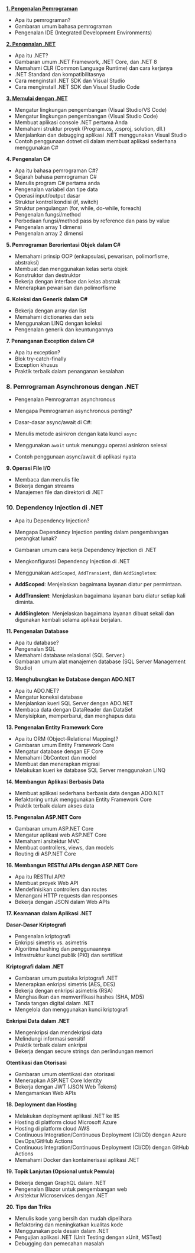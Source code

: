 **[1. Pengenalan Pemrograman](./2-Pengenalan-Pemrograman/index.md)**

-   Apa itu pemrograman?
-   Gambaran umum bahasa pemrograman
-   Pengenalan IDE (Integrated Development Environments)

**[2. Pengenalan .NET](./3-Pengenalan-Dotnet/index.md)**

-   Apa itu .NET?
-   Gambaran umum .NET Framework, .NET Core, dan .NET 8
-   Memahami CLR (Common Language Runtime) dan cara kerjanya
-   .NET Standard dan kompatibilitasnya
-   Cara menginstall .NET SDK dan Visual Studio
-   Cara menginstall .NET SDK dan Visual Studio Code

**[3. Memulai dengan .NET](./4-Memulai-Dengan-Dotnet/index.md)**

-   Mengatur lingkungan pengembangan (Visual Studio/VS Code)
-   Mengatur lingkungan pengembangan (Visual Studio Code)
-   Membuat aplikasi console .NET pertama Anda
-   Memahami struktur proyek (Program.cs, .csproj, solution, dll.)
-   Menjalankan dan debugging aplikasi .NET menggunakan Visual Studio
-   Contoh penggunaan dotnet cli dalam membuat aplikasi sederhana menggunakan C#

**4. Pengenalan C#**

-	Apa itu bahasa pemrograman C#?
-	Sejarah bahasa pemrograman C#
-	Menulis program C# pertama anda
-	Pengenalan variabel dan tipe data
-	Operasi input/output dasar
-	Struktur kontrol kondisi (if, switch)
-	Struktur pengulangan (for, while, do-while, foreach)
-	Pengenalan fungsi/method
-	Perbedaan fungsi/method pass by reference dan pass by value
-	Pengenalan array 1 dimensi
-	Pengenalan array 2 dimensi

**5. Pemrograman Berorientasi Objek dalam C#**

-   Memahami prinsip OOP (enkapsulasi, pewarisan, polimorfisme, abstraksi)
-   Membuat dan menggunakan kelas serta objek
-   Konstruktor dan destruktor
-   Bekerja dengan interface dan kelas abstrak
-   Menerapkan pewarisan dan polimorfisme

**6. Koleksi dan Generik dalam C#**

-   Bekerja dengan array dan list
-   Memahami dictionaries dan sets
-   Menggunakan LINQ dengan koleksi
-   Pengenalan generik dan keuntungannya

**7. Penanganan Exception dalam C#**

-   Apa itu exception?
-   Blok try-catch-finally
-   Exception khusus
-   Praktik terbaik dalam penanganan kesalahan

### 8\. Pemrograman Asynchronous dengan .NET

-   Pengenalan Pemrograman asynchronous
-   Mengapa Pemrograman asynchronous penting?
-   Dasar-dasar async/await di C#:

-   Menulis metode asinkron dengan kata kunci `async`
-   Menggunakan `await` untuk menunggu operasi asinkron selesai

-   Contoh penggunaan async/await di aplikasi nyata

**9. Operasi File I/O**

-   Membaca dan menulis file
-   Bekerja dengan streams
-   Manajemen file dan direktori di .NET

### 10\. Dependency Injection di .NET

-   Apa itu Dependency Injection?
-   Mengapa Dependency Injection penting dalam pengembangan perangkat lunak?
-   Gambaran umum cara kerja Dependency Injection di .NET
-   Mengkonfigurasi Dependency Injection di .NET
-   Menggunakan `AddScoped`, `AddTransient`, dan `AddSingleton`:

-   **AddScoped**: Menjelaskan bagaimana layanan diatur per permintaan.
-   **AddTransient**: Menjelaskan bagaimana layanan baru diatur setiap kali diminta.
-   **AddSingleton**: Menjelaskan bagaimana layanan dibuat sekali dan digunakan kembali selama aplikasi berjalan.

**11. Pengenalan Database**

-   Apa itu database?
-   Pengenalan SQL
-   Memahami database relasional (SQL Server.)
-   Gambaran umum alat manajemen database (SQL Server Management Studio)

**12. Menghubungkan ke Database dengan ADO.NET**

-   Apa itu ADO.NET?
-   Mengatur koneksi database
-   Menjalankan kueri SQL Server dengan ADO.NET
-   Membaca data dengan DataReader dan DataSet
-   Menyisipkan, memperbarui, dan menghapus data

**13. Pengenalan Entity Framework Core**

-   Apa itu ORM (Object-Relational Mapping)?
-   Gambaran umum Entity Framework Core
-   Mengatur database dengan EF Core
-   Memahami DbContext dan model
-   Membuat dan menerapkan migrasi
-   Melakukan kueri ke database SQL Server menggunakan LINQ

**14. Membangun Aplikasi Berbasis Data**

-   Membuat aplikasi sederhana berbasis data dengan ADO.NET
-   Refaktoring untuk menggunakan Entity Framework Core
-   Praktik terbaik dalam akses data

**15. Pengenalan ASP.NET Core**

-   Gambaran umum ASP.NET Core
-   Mengatur aplikasi web ASP.NET Core
-   Memahami arsitektur MVC
-   Membuat controllers, views, dan models
-   Routing di ASP.NET Core

**16. Membangun RESTful APIs dengan ASP.NET Core**

-   Apa itu RESTful API?
-   Membuat proyek Web API
-   Mendefinisikan controllers dan routes
-   Menangani HTTP requests dan responses
-   Bekerja dengan JSON dalam Web APIs

**17. Keamanan dalam Aplikasi .NET**

**Dasar-Dasar Kriptografi**

-   Pengenalan kriptografi
-   Enkripsi simetris vs. asimetris
-   Algoritma hashing dan penggunaannya
-   Infrastruktur kunci publik (PKI) dan sertifikat

**Kriptografi dalam .NET**

-   Gambaran umum pustaka kriptografi .NET
-   Menerapkan enkripsi simetris (AES, DES)
-   Bekerja dengan enkripsi asimetris (RSA)
-   Menghasilkan dan memverifikasi hashes (SHA, MD5)
-   Tanda tangan digital dalam .NET
-   Mengelola dan menggunakan kunci kriptografi

**Enkripsi Data dalam .NET**

-   Mengenkripsi dan mendekripsi data
-   Melindungi informasi sensitif
-   Praktik terbaik dalam enkripsi
-   Bekerja dengan secure strings dan perlindungan memori

**Otentikasi dan Otorisasi**

-   Gambaran umum otentikasi dan otorisasi
-   Menerapkan ASP.NET Core Identity
-   Bekerja dengan JWT (JSON Web Tokens)
-   Mengamankan Web APIs

**18. Deployment dan Hosting**

-   Melakukan deployment aplikasi .NET ke IIS
-   Hosting di platform cloud Microsoft Azure
-   Hosting di platform cloud AWS
-   Continuous Integration/Continuous Deployment (CI/CD) dengan Azure DevOps/GitHub Actions
-   Continuous Integration/Continuous Deployment (CI/CD) dengan GitHub Actions
-   Memahami Docker dan kontainerisasi aplikasi .NET

**19. Topik Lanjutan (Opsional untuk Pemula)**

-   Bekerja dengan GraphQL dalam .NET
-   Pengenalan Blazor untuk pengembangan web
-   Arsitektur Microservices dengan .NET

**20\. Tips dan Triks**

-   Menulis kode yang bersih dan mudah dipelihara
-   Refaktoring dan meningkatkan kualitas kode
-   Menggunakan pola desain dalam .NET
-   Pengujian aplikasi .NET (Unit Testing dengan xUnit, MSTest)
-   Debugging dan pemecahan masalah
